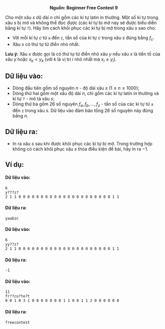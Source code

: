 **<center>Nguồn: Beginner Free Contest 9</center>**

Cho một xâu $s$ dộ dài $n$ chỉ gồm các kí tự latin in thường. Một số kí tự trong xâu $s$ bị mờ và không thể đọc được (các kí tự bị mờ này sẽ được biểu diễn bằng kí tự `?`). Hãy tìm cách khôi phục các kí tự bị mờ trong xâu $s$ sao cho:
- Với mỗi kí tự $c$ từ `a` đến `z`, tần số của kí tự $c$ trong xâu $s$ đúng bằng $f_c$.
- Xâu $s$ có thứ tự từ điển nhỏ nhất.

**Lưu ý:** Xâu $x$ được gọi là có thứ tự từ điển nhỏ xâu $y$ nếu xâu $x$ là tiền tố của xâu $y$ hoặc $x_k < y_k$ (với $k$ là vị trí $i$ nhỏ nhất mà $x_i \le y_i$).

## Dữ liệu vào:
- Dòng đầu tiên gồm số nguyên $n$ - độ dài xâu $s\ (1 ≤ n ≤ 1000)$;
- Dòng thứ hai gồm một xâu độ dài $n$, chỉ gồm các kí tự latin in thường và kí tự  `?` - mô tả xâu $s$;
- Dòng thứ ba gồm $26$ số nguyên $f_a, f_b, . . ., f_z$ - tần số của các kí tự từ `a` đến `z` trong xâu $s$. Dữ liệu vào đảm bảo tổng $26$ số nguyên này đúng bằng $n$.

## Dữ liệu ra:
- In ra xâu $s$ sau khi được khôi phục các kí tự bị mờ. Trong trường hợp không có cách khôi phục xâu $s$ thỏa điều kiện đề bài, hãy in ra $-1$.

## Ví dụ:
#### Dữ liệu vào:
```
6
y???z?
2 1 1 0 0 0 0 0 0 0 0 0 0 0 0 0 0 0 0 0 0 0 0 0 1 1
```

#### Dữ liệu ra:
```
yaabzc
```

#### Dữ liệu vào:
```
6
yy??z?
2 1 1 0 0 0 0 0 0 0 0 0 0 0 0 0 0 0 0 0 0 0 0 0 1 1
```

#### Dữ liệu ra:
```
-1
```

#### Dữ liệu vào:
```
11
fr??co?te?t
0 0 1 0 3 1 0 0 0 0 0 0 0 1 1 0 0 1 1 2 0 0 0 0 0 0
```

#### Dữ liệu ra:
```
freecontest
```